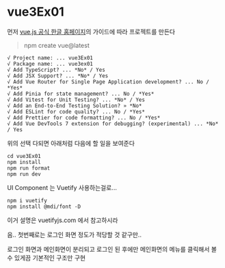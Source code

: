 # vue3Ex01
먼저 [vue.js 공식 한글 홈페이지](https://ko.vuejs.org/)의 가이드에 따라 프로젝트를 만든다

> npm create vue@latest
```
√ Project name: ... vue3Ex01
√ Package name: ... vue3ex01
√ Add TypeScript? ... *No* / Yes
√ Add JSX Support? ... *No* / Yes
√ Add Vue Router for Single Page Application development? ... No / *Yes*
√ Add Pinia for state management? ... No / *Yes*
√ Add Vitest for Unit Testing? ... *No* / Yes
√ Add an End-to-End Testing Solution? » *No*
√ Add ESLint for code quality? ... No / *Yes*
√ Add Prettier for code formatting? ... No / *Yes*
√ Add Vue DevTools 7 extension for debugging? (experimental) ... *No* / Yes
```

위의 선택 다되면 아래처럼 다음에 할 일을 보여준다
```
cd vue3Ex01
npm install
npm run format
npm run dev
```

UI Component 는 Vuetify 사용하는걸로...
```
npm i vuetify
npm install @mdi/font -D
```
이거 설명은 vuetifyjs.com 에서 참고하시라

음.. 첫번째로는 로그인 화면 정도가 적당할 것 같구만..

로그인 화면과 메인화면이 분리되고 로그인 된 후에만 메인화면의 메뉴를 클릭해서 볼 수 있게끔 기본적인 구조만 구현